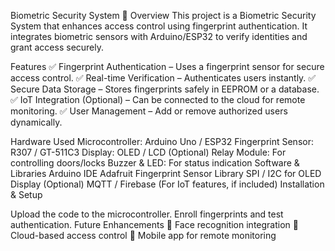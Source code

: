  Biometric Security System 🔐
Overview
This project is a Biometric Security System that enhances access control using fingerprint authentication. It integrates biometric sensors with Arduino/ESP32 to verify identities and grant access securely.

Features
✅ Fingerprint Authentication – Uses a fingerprint sensor for secure access control.
✅ Real-time Verification – Authenticates users instantly.
✅ Secure Data Storage – Stores fingerprints safely in EEPROM or a database.
✅ IoT Integration (Optional) – Can be connected to the cloud for remote monitoring.
✅ User Management – Add or remove authorized users dynamically.

Hardware Used
Microcontroller: Arduino Uno / ESP32
Fingerprint Sensor: R307 / GT-511C3
Display: OLED / LCD (Optional)
Relay Module: For controlling doors/locks
Buzzer & LED: For status indication
Software & Libraries
Arduino IDE
Adafruit Fingerprint Sensor Library
SPI / I2C for OLED Display (Optional)
MQTT / Firebase (For IoT features, if included)
Installation & Setup
 
 
Upload the code to the microcontroller.
Enroll fingerprints and test authentication.
Future Enhancements
🔹 Face recognition integration
🔹 Cloud-based access control
🔹 Mobile app for remote monitoring
